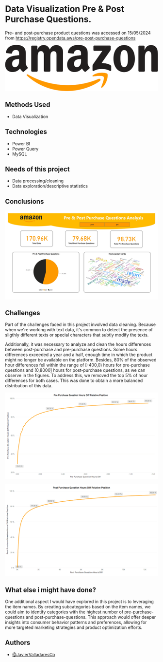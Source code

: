 # Data Visualization Pre & Post Purchase Questions.

Pre- and post-purchase product questions was accessed on 15/05/2024 from https://registry.opendata.aws/pre-post-purchase-questions 

![Amazon](/Images/Amazon_logo.jpg "Amazon Logo")


## Methods Used

 - Data Visualization 

## Technologies

- Power BI
- Power Query
- MySQL


## Needs of this project

- Data processing/cleaning
- Data exploration/descriptive statistics

## Conclusions

![Dashboard](/Images/Amazon_Dashboard.jpg "Dashboard")

## Challenges

Part of the challenges faced in this project involved data cleaning. Because when we're working with text data, it's common to detect the presence of sligthly different texts or special characters that subtly modify the texts.

Additionally, it was necessary to analyze and clean the hours differences between post-purchase and pre-purchase questions. Some hours differences exceeded a year and a half, enough time in which the product might no longer be available on the platform. Besides, 80% of the observed hour differences fell within the range of [-400,0) hours for pre-purchase questions and (0,8000] hours for post-purchase questions, as we can observe in the figures. To address this, we removed the top 5% of hour differences for both cases. This was done to obtain a more balanced distribution of this data.

![Dashboard](/Images/Pre-Purchase-Question-Relative-Position.png "Pre Relative Position")

![Dashboard](/Images/Post-Purchase-Question-Relative-Position.png "Post Relative Position")



## What else i might have done?

One additional aspect I would have explored in this project is to leveraging the item names. By creating subcategories based on the item names, we could aim to identify categories with the highest number of pre-purchase-questions and post-purchase-questions. This approach would offer deeper insights into consumer behavior patterns and preferences, allowing for more targeted marketing strategies and product optimization efforts.


## Authors

- [@JavierValladaresCo](https://www.github.com/JavierValladaresCo)
